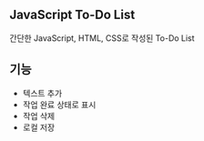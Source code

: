 ## JavaScript To-Do List

간단한 JavaScript, HTML, CSS로 작성된 To-Do List

## 기능

- 텍스트 추가
- 작업 완료 상태로 표시
- 작업 삭제
- 로컬 저장
